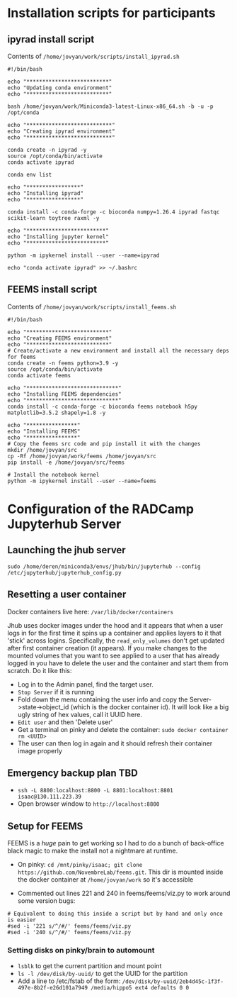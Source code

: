 # Installation scripts for participants

## ipyrad install script
Contents of `/home/jovyan/work/scripts/install_ipyrad.sh`
```
#!/bin/bash

echo "**************************"
echo "Updating conda environment"
echo "**************************"

bash /home/jovyan/work/Miniconda3-latest-Linux-x86_64.sh -b -u -p /opt/conda

echo "***************************"
echo "Creating ipyrad environment"
echo "***************************"

conda create -n ipyrad -y
source /opt/conda/bin/activate
conda activate ipyrad

conda env list

echo "*****************"
echo "Installing ipyrad"
echo "*****************"

conda install -c conda-forge -c bioconda numpy=1.26.4 ipyrad fastqc scikit-learn toytree raxml -y

echo "*************************"
echo "Installing jupyter kernel"
echo "*************************"

python -m ipykernel install --user --name=ipyrad

echo "conda activate ipyrad" >> ~/.bashrc
```

## FEEMS install script
Contents of `/home/jovyan/work/scripts/install_feems.sh`
```
#!/bin/bash

echo "**************************"
echo "Creating FEEMS environment"
echo "**************************"
# Create/activate a new environment and install all the necessary deps for feems
conda create -n feems python=3.9 -y
source /opt/conda/bin/activate
conda activate feems

echo "*****************************"
echo "Installing FEEMS dependencies"
echo "*****************************"
conda install -c conda-forge -c bioconda feems notebook h5py matplotlib=3.5.2 shapely=1.8 -y

echo "****************"
echo "Installing FEEMS"
echo "****************"
# Copy the feems src code and pip install it with the changes
mkdir /home/jovyan/src
cp -Rf /home/jovyan/work/feems /home/jovyan/src
pip install -e /home/jovyan/src/feems

# Install the notebook kernel
python -m ipykernel install --user --name=feems
```

# Configuration of the RADCamp Jupyterhub Server

## Launching the jhub server
`sudo /home/deren/miniconda3/envs/jhub/bin/jupyterhub --config /etc/jupyterhub/jupyterhub_config.py`

## Resetting a user container

Docker containers live here: `/var/lib/docker/containers`

Jhub uses docker images under the hood and it appears that when a user logs in for the first time it
spins up a container and applies layers to it that 'stick' across logins. Specifically, the `read_only_volumes`
don't get updated after first container creation (it appears). If you make changes to the mounted volumes
that you want to see applied to a user that has already logged in you have to delete the user and the
container and start them from scratch. Do it like this:

* Log in to the Admin panel, find the target user.
* `Stop Server` if it is running
* Fold down the menu containing the user info and copy the Server->state->object_id (which is the 
docker container id). It will look like a big ugly string of hex values, call it UUID here.
* `Edit user` and then 'Delete user'
* Get a terminal on pinky and delete the container: `sudo docker container rm <UUID>`
* The user can then log in again and it should refresh their container image properly

## Emergency backup plan **TBD**
* `ssh -L 8800:localhost:8800 -L 8801:localhost:8801 isaac@130.111.223.39`
* Open browser window to `http://localhost:8800`

## Setup for FEEMS
FEEMS is a _huge_ pain to get working so I had to do a bunch of back-office black
magic to make the install not a nightmare at runtime.

* On pinky: `cd /mnt/pinky/isaac; git clone https://github.com/NovembreLab/feems.git`. This
dir is mounted inside the docker container at `/home/jovyan/work` so it's accessible

* Commented out lines 221 and 240 in feems/feems/viz.py to work around some version bugs:
```
# Equivalent to doing this inside a script but by hand and only once is easier
#sed -i '221 s/^/#/' feems/feems/viz.py
#sed -i '240 s/^/#/' feems/feems/viz.py
```

### Setting disks on pinky/brain to automount
* `lsblk` to get the current partition and mount point
* `ls -l /dev/disk/by-uuid/` to get the UUID for the partition
* Add a line to /etc/fstab of the form: `/dev/disk/by-uuid/2eb4d45c-1f3f-497e-8b2f-e26d101a7949 /media/hippo5 ext4 defaults 0 0`
